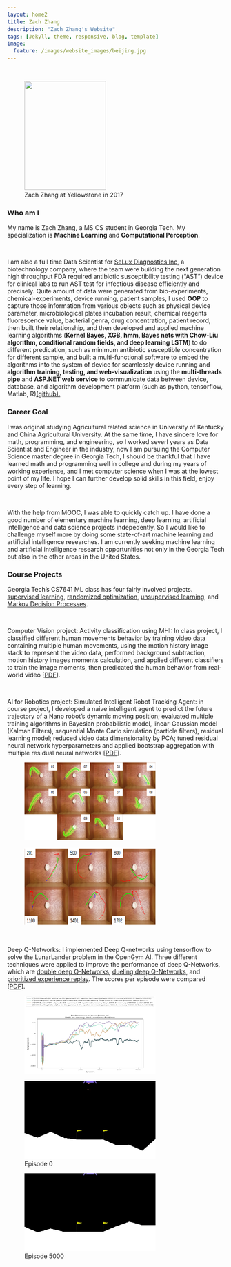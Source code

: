```yaml
---
layout: home2
title: Zach Zhang
description: "Zach Zhang's Website"
tags: [Jekyll, theme, responsive, blog, template]
image:
  feature: /images/website_images/beijing.jpg
---
```


<br />

<div class = "titled-image">
<figure class = "titled-image">
    <img src = "{{ site.url }}/images/author_images/Zach-Zhang-Yellowstone.jpg" width="189" height="252">
    <figcaption>Zach Zhang at Yellowstone in 2017</figcaption>
</figure>
</div>


### Who am I

My name is Zach Zhang, a MS CS student in Georgia Tech. My specialization is <b>Machine Learning</b> and <b>Computational Perception</b>.

<br />

I am also a full time Data Scientist for <a href="http://www.seluxdx.com/">SeLux Diagnostics Inc</a>, a biotechnology company, where the team were building 
the next generation high throughput FDA required antibiotic susceptibility testing (“AST”) device for clinical labs to run AST test for infectious disease efficiently
and precisely. Quite amount of data were generated from bio-experiments, chemical-experiments, device running, patient samples, I used <b>OOP</b> to capture those information 
from various objects such as physical device parameter, microbiological plates incubation result, chemical reagents fluorescence value, bacterial genra, 
drug concentration, patient record, then built their relationship, and then developed and applied machine learning algorithms (<b>Kernel Bayes, XGB, hmm, Bayes nets with Chow-Liu algorithm, conditional random fields, 
and deep learning LSTM</b>) to do different predication, such as minimum antibiotic susceptible concentration for different sample, and built a multi-functional software 
to embed the algorithms into the system of device for seamlessly device running and <b>algorithm training, testing, and web-visualization</b> using the <b>multi-threads pipe</b> and 
<b>ASP.NET web service</b> to communicate data between device, database, and algorithm development platform (such as python, tensorflow, Matlab, R)<a href="https://github.com/zzh237/SeLux">(github).</a>


### Career Goal

I was original studying Agricultural related science in University of Kentucky and China Agricultural University. At the same time, I have sincere love for math, programming, and engineering, so I worked severl years as Data Scientist and Engineer in the industry, now I am pursuing the Computer Science master degree in Georgia Tech, I should be thankful that I have learned math and programming well in college and during my years of working experience, and I met computer science when I was at the lowest point of my life. I hope I can further develop solid skills in this field, enjoy every step of learning. 

<br />

With the help from MOOC, I was able to quickly catch up. I have done a good number of elementary machine learning, deep learning, artificial intelligence and data science projects indepedently. So I would like to challenge myself more by doing some state-of-art machine learning and artificial intelligence researches. I am currently seeking machine learning and artificial intelligence research opportunities not only in the Georgia Tech but also in the other areas in the United States.

### Course Projects

Georgia Tech’s CS7641 ML class has four fairly involved projects. <a href ="https://drive.google.com/open?id=1CKulfMYYOr_cs86v48-KcSf8QiytfbHO">supervised learning</a>, <a href ="https://drive.google.com/open?id=1jMAsi-wVYdruQQTWWGKeoFV9NzBmCvda">randomized optimization</a>, <a href ="https://drive.google.com/open?id=1ywQx8xkWuFNqYK2NYOw2Pdddl9NkRLVP">unsupervised learning</a>, and <a href ="https://drive.google.com/open?id=1cd3hXTwb1pvLT8AO-PiUOTGLStOIsDBA">Markov Decision Processes</a>. 

<br />

Computer Vision project: 
Activity classification using MHI: In class project, I classified different human movements behavior by training video data containing multiple human movements, 
using the motion history image stack to represent the video data, performed background subtraction, motion history images moments calculation, 
and applied different classifiers to train the image moments, then predicated the human behavior from real-world video [<a href ="https://drive.google.com/open?id=1bePGRlxUlnrkpv3T5gDZI4h4d5zAr9bv">PDF</a>].  

<br />

AI for Robotics project:
Simulated Intelligent Robot Tracking Agent: in course project, I developed a naive intelligent agent to predict the future trajectory of a Nano robot’s dynamic moving position; 
evaluated multiple training algorithms in Bayesian probabilistic model, linear-Gaussian model (Kalman Filters), sequential Monte Carlo simulation (particle filters), 
residual learning model; reduced video data dimensionality by PCA; tuned residual neural network hyperparameters 
and applied bootstrap aggregation with multiple residual neural networks [<a href ="https://drive.google.com/open?id=1h349nlaTj-p_aJAxRO1wWl6PvWtd7ose">PDF</a>].
<figure>
  <img src="predictions_cropped.png" alt="The Pulpit Rock" width="304" height="180">  
</figure>
<figure>
<img src="sample_predictions.png" alt="The Pulpit Rock" width="304" height="180">
</figure>

<br />

Deep Q-Networks:
I implemented Deep Q-networks using tensorflow to solve the LunarLander problem in the OpenGym AI. Three different techniques were applied to improve the performance of deep Q-Networks, which are <a href ="https://arxiv.org/pdf/1509.06461.pdf">double deep Q-Networks</a>, 
<a href ="https://arxiv.org/pdf/1511.05952.pdf">dueling deep Q-Networks</a>, and <a href ="https://arxiv.org/pdf/1511.05952.pdf">prioritized experience replay</a>. The scores per episode were compared [<a href ="https://drive.google.com/open?id=1sDkJUoM2ZCd9DocFZo8siLoN_U7iI32J">PDF</a>].     
<figure>
  <img src="algo_compare_per_ep.png" width="304" height="180">
</figure>
<figure>
  <img src="episode_0.gif" width="304" height="180">  
  <figcaption> Episode 0 </figcaption>
</figure>
<figure>
  <img src="episode_3000.gif" width="304" height="180">  
  <figcaption> Episode 5000 </figcaption>
</figure>